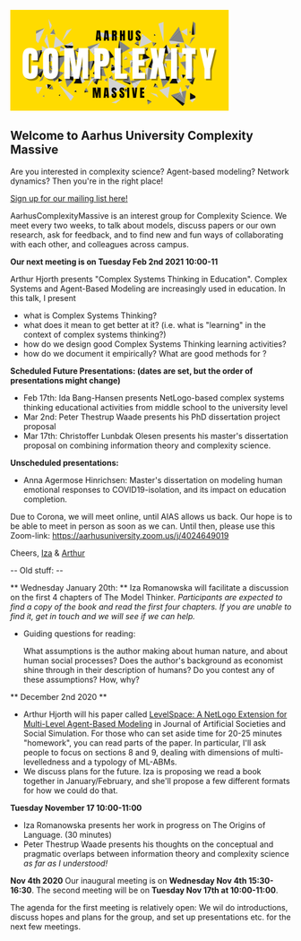 ![image]( images/ACM2.png)

## Welcome to Aarhus University Complexity Massive

Are you interested in complexity science? Agent-based modeling? Network dynamics? Then you're in the right place!

[Sign up for our mailing list here!](https://maillist.au.dk/mailman/listinfo/aarhuscomplexitymassive.aias)

AarhusComplexityMassive is an interest group for Complexity Science. We meet every two weeks, to talk about models, discuss papers or our own research, ask for feedback, and to find new and fun ways of collaborating with each other, and colleagues across campus. 

**Our next meeting is on Tuesday Feb 2nd 2021 10:00-11**

Arthur Hjorth presents "Complex Systems Thinking in Education". Complex Systems and Agent-Based Modeling are increasingly used in education. In this talk, I present 
 * what is Complex Systems Thinking?
 * what does it mean to get better at it? (i.e. what is "learning" in the context of complex systems thinking?)
 * how do we design good Complex Systems Thinking learning activities?
 * how do we document it empirically? What are good methods for ?



**Scheduled Future Presentations: (dates are set, but the order of presentations might change)**

* Feb 17th: Ida Bang-Hansen presents NetLogo-based complex systems thinking educational activities from middle school to the university level
* Mar 2nd: Peter Thestrup Waade presents his PhD dissertation project proposal
* Mar 17th: Christoffer Lunbdak Olesen presents his master's dissertation proposal on combining information theory and complexity science.


**Unscheduled presentations:**
* Anna Agermose Hinrichsen: Master's dissertation on modeling human emotional responses to COVID19-isolation, and its impact on education completion.



Due to Corona, we will meet online, until AIAS allows us back. Our hope is to be able to meet in person as soon as we can. Until then, please use this Zoom-link: https://aarhusuniversity.zoom.us/j/4024649019

Cheers,
[Iza](https://aias.au.dk/aias-fellows/iza-romanowska/) & [Arthur](https://pure.au.dk/portal/da/persons/hermes-arthur-hjorth(b6da5c3f-dc2f-4376-a964-cec167d512e6).html)



-- Old stuff: --


**  Wednesday January 20th: **
Iza Romanowska will facilitate a discussion on the first 4 chapters of The Model Thinker. _Participants are expected to find a copy of the book and read the first four chapters. If you are unable to find it, get in touch and we will see if we can help._
* Guiding questions for reading:

    What assumptions is the author making about human nature, and about human social processes?
    Does the author's background as economist shine through in their description of humans?
    Do you contest any of these assumptions? How, why?


** December 2nd 2020 ** 
* Arthur Hjorth will his paper called [LevelSpace: A NetLogo Extension for Multi-Level Agent-Based Modeling](http://jasss.soc.surrey.ac.uk/23/1/4.html) in Journal of Artificial Societies and Social Simulation. For those who can set aside time for 20-25 minutes "homework", you can read parts of the paper. In particular, I'll ask people to focus on sections 8 and 9, dealing with dimensions of multi-levelledness and a typology of ML-ABMs.
* We discuss plans for the future. Iza is proposing we read a book together in January/February, and she'll propose a few different formats for how we could do that. 


**Tuesday November 17 10:00-11:00**
* Iza Romanowska presents her work in progress on The Origins of Language. (30 minutes)
* Peter Thestrup Waade presents his thoughts on the conceptual and pragmatic overlaps between information theory and complexity science *as far as I understood!*

**Nov 4th 2020**
Our inaugural meeting is on **Wednesday Nov 4th 15:30-16:30**. The second meeting will be on **Tuesday Nov 17th at 10:00-11:00**.

The agenda for the first meeting is relatively open: We wil do introductions, discuss hopes and plans for the group, and set up presentations etc. for the next few meetings.

